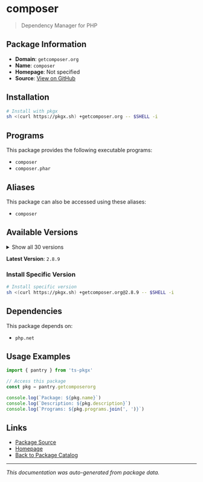 # composer

> Dependency Manager for PHP

## Package Information

- **Domain**: `getcomposer.org`
- **Name**: `composer`
- **Homepage**: Not specified
- **Source**: [View on GitHub](https://github.com/pkgxdev/pantry/tree/main/projects/getcomposer.org/package.yml)

## Installation

```bash
# Install with pkgx
sh <(curl https://pkgx.sh) +getcomposer.org -- $SHELL -i
```

## Programs

This package provides the following executable programs:

- `composer`
- `composer.phar`

## Aliases

This package can also be accessed using these aliases:

- `composer`

## Available Versions

<details>
<summary>Show all 30 versions</summary>

- `2.8.9`, `2.8.8`, `2.8.7`, `2.8.6`, `2.8.5`
- `2.8.4`, `2.8.3`, `2.8.2`, `2.8.1`, `2.8.0`
- `2.7.9`, `2.7.8`, `2.7.7`, `2.7.6`, `2.7.5`
- `2.7.4`, `2.7.3`, `2.7.2`, `2.7.1`, `2.7.0`
- `2.6.6`, `2.6.5`, `2.6.4`, `2.6.3`, `2.6.2`
- `2.6.1`, `2.6.0`, `2.5.8`, `2.2.24`, `2.2.23`

</details>

**Latest Version**: `2.8.9`

### Install Specific Version

```bash
# Install specific version
sh <(curl https://pkgx.sh) +getcomposer.org@2.8.9 -- $SHELL -i
```

## Dependencies

This package depends on:

- `php.net`

## Usage Examples

```typescript
import { pantry } from 'ts-pkgx'

// Access this package
const pkg = pantry.getcomposerorg

console.log(`Package: ${pkg.name}`)
console.log(`Description: ${pkg.description}`)
console.log(`Programs: ${pkg.programs.join(', ')}`)
```

## Links

- [Package Source](https://github.com/pkgxdev/pantry/tree/main/projects/getcomposer.org/package.yml)
- [Homepage](#)
- [Back to Package Catalog](../package-catalog.md)

---

*This documentation was auto-generated from package data.*
